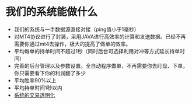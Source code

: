 # 我们的系统能做什么
* 我们的系统与一手数据源直接对接（ping值小于1毫秒）
* 对MT4协议进行了封装，采用JAVA进行高效率的计算和发送数据。已经不再需要你通过mt4去操作，极大的提高了做单的效率。
* 平均每单的持单时间不超过1秒（同时后台可选择利用对冲等方式延长持单时间）
* 完善的后台管理以及参数设置。全自动程序做单，不再需要你去盯盘、下单，你只需要看下你的利润翻了多少
* 平均胜率90%以上
* 平均持单时间1秒以内
* [系统的交易透明化](function/fx.md)